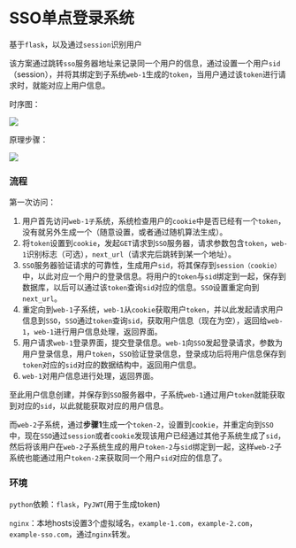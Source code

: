 # SSO单点登录系统

基于`flask`，以及通过`session`识别用户

该方案通过跳转`sso`服务器地址来记录同一个用户的信息，通过设置一个用户`sid`（session），并将其绑定到子系统`web-1`生成的`token`，当用户通过该`token`进行请求时，就能对应上用户信息。

时序图：

![](http://image.qn.aiiyi.top/flask-sso-1.png)

原理步骤：

![](http://image.qn.aiiyi.top/flask-sso-2.png)

### 流程

第一次访问：

1. 用户首先访问`web-1子`系统，系统检查用户的`cookie`中是否已经有一个`token`，没有就另外生成一个（随意设置，或者通过随机算法生成）。
2. 将`token`设置到`cookie`，发起`GET`请求到`SSO`服务器，请求参数包含`token`，`web-1`识别标志（可选），`next_url`（请求完后跳转到某一个地址）。
3. `SSO`服务器验证请求的可靠性，生成用户`sid`，将其保存到`session（cookie）`中，以此对应一个用户的登录信息。将用户的`token`与`sid`绑定到一起，保存到数据库，以后可以通过该`token`查询`sid`对应的信息。`SSO`设置重定向到`next_url`。
4. 重定向到`web-1`子系统，`web-1`从`cookie`获取用户`token`，并以此发起请求用户信息到`SSO`，`SSO`通过`token`查询`sid`，获取用户信息（现在为空），返回给`web-1`，`web-1`进行用户信息处理，返回界面。
5. 用户请求`web-1`登录界面，提交登录信息。`web-1`向`SSO`发起登录请求，参数为用户登录信息，用户`token`，`SSO`验证登录信息，登录成功后将用户信息保存到`token`对应的`sid`对应的数据结构中，返回用户信息。
6. `web-1`对用户信息进行处理，返回界面。

至此用户信息创建，并保存到`SSO`服务器中，子系统`web-1`通过用户`token`就能获取到对应的`sid`，以此就能获取对应的用户信息。

而`web-2`子系统，通过**步骤1**生成一个`token-2`，设置到`cookie`，并重定向到`SSO`中，现在`SSO`通过`session`或者`cookie`发现该用户已经通过其他子系统生成了`sid`，然后将该用户在`web-2`子系统生成的用户`token-2`与`sid`绑定到一起，这样`web-2`子系统也能通过用户`token-2`来获取同一个用户`sid`对应的信息了。

### 环境

`python`依赖：`flask`，`PyJWT`(用于生成token)

`nginx`：本地hosts设置3个虚拟域名，`example-1.com`，`example-2.com`，`example-sso.com`，通过`nginx`转发。

